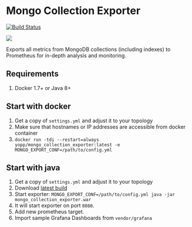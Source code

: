 # Mongo Collection Exporter

[![Build Status](https://travis-ci.org/y8/mongo_collection_exporter.svg?branch=master)](https://travis-ci.org/y8/mongo_collection_exporter)

[![](https://images.microbadger.com/badges/image/yopp/mongo_collection_exporter.svg)](https://microbadger.com/images/yopp/mongo_collection_exporter "Get your own image badge on microbadger.com")

Exports all metrics from MongoDB collections (including indexes) to Prometheus
for in-depth analysis and monitoring.

## Requirements

1. Docker 1.7+ or Java 8+

## Start with docker

1. Get a copy of `settings.yml` and adjust it to your topology
2. Make sure that hostnames or IP addresses are accessible from docker container
3. `docker run -tdi --restart=always yopp/mongo_collection_exporter:latest -e MONGO_EXPORT_CONF=/path/to/config.yml`

## Start with java

1. Get a copy of `settings.yml` and adjust it to your topology
2. Download [latest build](https://github.com/y8/mongo_collection_exporter/releases)
3. Start exporter: `MONGO_EXPORT_CONF=/path/to/config.yml java -jar mongo_collection_exporter.war`
4. It will start exporter on port `8080`.
5. Add new prometheus target.
6. Import sample Grafana Dashboards from `vendor/grafana`

